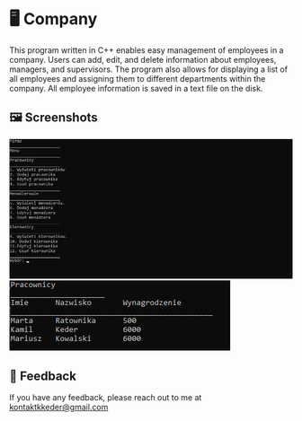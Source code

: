 # :desktop_computer: Company

This program written in C++ enables easy management of employees in a company. Users can add, edit, and delete information about employees, managers, and supervisors. The program also allows for displaying a list of all employees and assigning them to different departments within the company. All employee information is saved in a text file on the disk.

## :framed_picture: Screenshots

![App Screenshot](src/screen.jpg)
![App Screenshot](src/screen2.jpg)


## :e-mail: Feedback

If you have any feedback, please reach out to me at kontaktkkeder@gmail.com

